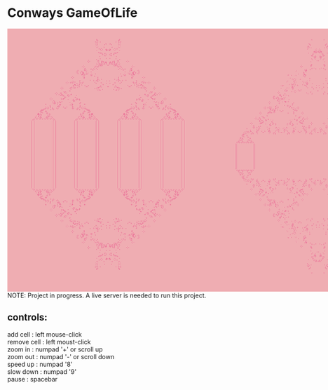 # Conways GameOfLife
<div style="display: flex;">
    <img loading="lazy" width="500px" height="600px" src="./img/1.png" alt="GOL" />
    <img loading="lazy" width="500px" height="600px" src="./img/2.png" alt="GOL" />
</div>
NOTE: Project in progress.  
A live server is needed to run this project.

## controls:

 add cell    : left mouse-click  
 remove cell : left moust-click  
 zoom in     :  numpad '+' or scroll up  
 zoom out    : numpad '-'  or scroll down    
 speed up    : numpad '8'  
 slow down   : numpad '9'  
 pause       : spacebar  

